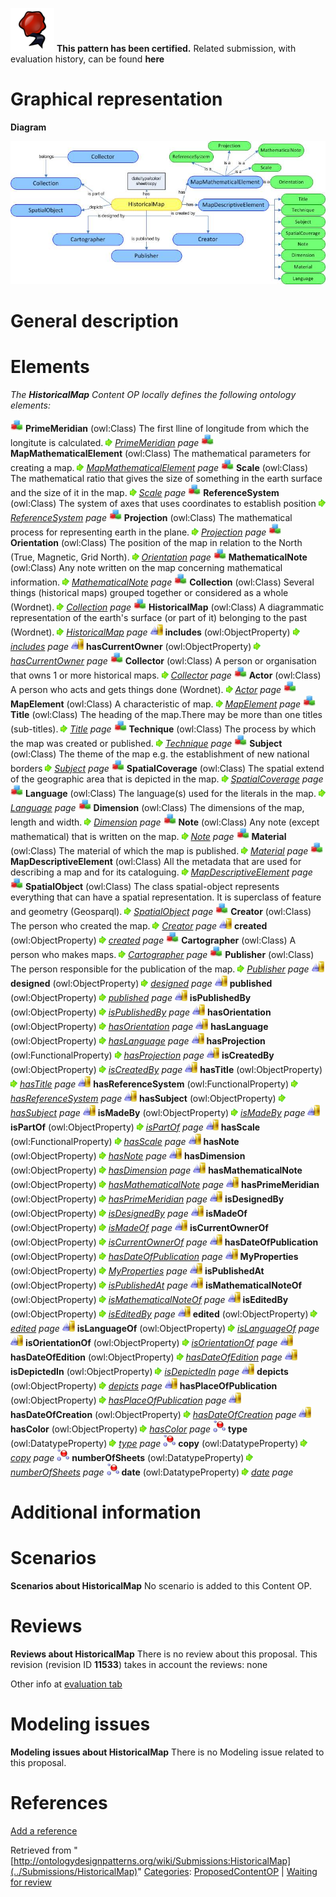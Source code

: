 [![](../images/thumb/b/b5/Certified.png/70px-Certified.png)](../Image/Certified.png "Certified.png") __This pattern has been certified.__
Related submission, with evaluation history, can be found __here__





#  Graphical representation


__Diagram__




[![Image:HistoricalMap.jpg](../images/3/3a/HistoricalMap.jpg)](../Image/HistoricalMap.jpg "Image:HistoricalMap.jpg")




#  General description


  




#  Elements


_The __HistoricalMap__ Content OP locally defines the following ontology elements:_



[![Class](../images/thumb/2/27/Class.gif/20px-Class.gif)](../Image/Class.gif "Class") __PrimeMeridian__ (owl:Class) The first lline of longitude from which the longitute is calculated. 
 [![](../images/thumb/8/87/ArrowRight.gif/11px-ArrowRight.gif)](../Image/ArrowRight.gif "ArrowRight.gif") _[PrimeMeridian](../Submissions/HistoricalMap/PrimeMeridian "Submissions:HistoricalMap/PrimeMeridian") page_
[![Class](../images/thumb/2/27/Class.gif/20px-Class.gif)](../Image/Class.gif "Class") __MapMathematicalElement__ (owl:Class) The mathematical parameters for creating a map. 
 [![](../images/thumb/8/87/ArrowRight.gif/11px-ArrowRight.gif)](../Image/ArrowRight.gif "ArrowRight.gif") _[MapMathematicalElement](../Submissions/HistoricalMap/MapMathematicalElement "Submissions:HistoricalMap/MapMathematicalElement") page_
[![Class](../images/thumb/2/27/Class.gif/20px-Class.gif)](../Image/Class.gif "Class") __Scale__ (owl:Class) The mathematical ratio that gives the size of something in the earth surface and the size of it in the map. 
 [![](../images/thumb/8/87/ArrowRight.gif/11px-ArrowRight.gif)](../Image/ArrowRight.gif "ArrowRight.gif") _[Scale](../Submissions/HistoricalMap/Scale "Submissions:HistoricalMap/Scale") page_
[![Class](../images/thumb/2/27/Class.gif/20px-Class.gif)](../Image/Class.gif "Class") __ReferenceSystem__ (owl:Class) The system of axes that uses coordinates to establish position 
 [![](../images/thumb/8/87/ArrowRight.gif/11px-ArrowRight.gif)](../Image/ArrowRight.gif "ArrowRight.gif") _[ReferenceSystem](../Submissions/HistoricalMap/ReferenceSystem "Submissions:HistoricalMap/ReferenceSystem") page_
[![Class](../images/thumb/2/27/Class.gif/20px-Class.gif)](../Image/Class.gif "Class") __Projection__ (owl:Class) The mathematical process for representing earth in the plane. 
 [![](../images/thumb/8/87/ArrowRight.gif/11px-ArrowRight.gif)](../Image/ArrowRight.gif "ArrowRight.gif") _[Projection](../Submissions/HistoricalMap/Projection "Submissions:HistoricalMap/Projection") page_
[![Class](../images/thumb/2/27/Class.gif/20px-Class.gif)](../Image/Class.gif "Class") __Orientation__ (owl:Class) The position of the map in relation to the North (True, Magnetic, Grid North). 
 [![](../images/thumb/8/87/ArrowRight.gif/11px-ArrowRight.gif)](../Image/ArrowRight.gif "ArrowRight.gif") _[Orientation](../Submissions/HistoricalMap/Orientation "Submissions:HistoricalMap/Orientation") page_
[![Class](../images/thumb/2/27/Class.gif/20px-Class.gif)](../Image/Class.gif "Class") __MathematicalNote__ (owl:Class) Any note written on the map concerning mathematical information. 
 [![](../images/thumb/8/87/ArrowRight.gif/11px-ArrowRight.gif)](../Image/ArrowRight.gif "ArrowRight.gif") _[MathematicalNote](../Submissions/HistoricalMap/MathematicalNote "Submissions:HistoricalMap/MathematicalNote") page_
[![Class](../images/thumb/2/27/Class.gif/20px-Class.gif)](../Image/Class.gif "Class") __Collection__ (owl:Class) Several things (historical maps) grouped together or considered as a whole (Wordnet). 
 [![](../images/thumb/8/87/ArrowRight.gif/11px-ArrowRight.gif)](../Image/ArrowRight.gif "ArrowRight.gif") _[Collection](../Submissions/HistoricalMap/Collection "Submissions:HistoricalMap/Collection") page_
[![Class](../images/thumb/2/27/Class.gif/20px-Class.gif)](../Image/Class.gif "Class") __HistoricalMap__ (owl:Class) A diagrammatic representation of the earth's surface (or part of it) belonging to the past (Wordnet). 
 [![](../images/thumb/8/87/ArrowRight.gif/11px-ArrowRight.gif)](../Image/ArrowRight.gif "ArrowRight.gif") _[HistoricalMap](../Submissions/HistoricalMap/HistoricalMap "Submissions:HistoricalMap/HistoricalMap") page_
[![ObjectProperty](../images/thumb/c/c3/ObjectProperty.gif/20px-ObjectProperty.gif)](../Image/ObjectProperty.gif "ObjectProperty") __includes__ (owl:ObjectProperty) 
 [![](../images/thumb/8/87/ArrowRight.gif/11px-ArrowRight.gif)](../Image/ArrowRight.gif "ArrowRight.gif") _[includes](../Submissions/HistoricalMap/includes "Submissions:HistoricalMap/includes") page_
[![ObjectProperty](../images/thumb/c/c3/ObjectProperty.gif/20px-ObjectProperty.gif)](../Image/ObjectProperty.gif "ObjectProperty") __hasCurrentOwner__ (owl:ObjectProperty) 
 [![](../images/thumb/8/87/ArrowRight.gif/11px-ArrowRight.gif)](../Image/ArrowRight.gif "ArrowRight.gif") _[hasCurrentOwner](../Submissions/HistoricalMap/hasCurrentOwner "Submissions:HistoricalMap/hasCurrentOwner") page_
[![Class](../images/thumb/2/27/Class.gif/20px-Class.gif)](../Image/Class.gif "Class") __Collector__ (owl:Class) A person or organisation that owns 1 or more historical maps. 
 [![](../images/thumb/8/87/ArrowRight.gif/11px-ArrowRight.gif)](../Image/ArrowRight.gif "ArrowRight.gif") _[Collector](../Submissions/HistoricalMap/Collector "Submissions:HistoricalMap/Collector") page_
[![Class](../images/thumb/2/27/Class.gif/20px-Class.gif)](../Image/Class.gif "Class") __Actor__ (owl:Class) A person who acts and gets things done (Wordnet). 
 [![](../images/thumb/8/87/ArrowRight.gif/11px-ArrowRight.gif)](../Image/ArrowRight.gif "ArrowRight.gif") _[Actor](../Submissions/HistoricalMap/Actor "Submissions:HistoricalMap/Actor") page_
[![Class](../images/thumb/2/27/Class.gif/20px-Class.gif)](../Image/Class.gif "Class") __MapElement__ (owl:Class) A characteristic of map. 
 [![](../images/thumb/8/87/ArrowRight.gif/11px-ArrowRight.gif)](../Image/ArrowRight.gif "ArrowRight.gif") _[MapElement](../Submissions/HistoricalMap/MapElement "Submissions:HistoricalMap/MapElement") page_
[![Class](../images/thumb/2/27/Class.gif/20px-Class.gif)](../Image/Class.gif "Class") __Title__ (owl:Class) The heading of the map.There may be more than one titles (sub-titles). 
 [![](../images/thumb/8/87/ArrowRight.gif/11px-ArrowRight.gif)](../Image/ArrowRight.gif "ArrowRight.gif") _[Title](../Submissions/HistoricalMap/Title "Submissions:HistoricalMap/Title") page_
[![Class](../images/thumb/2/27/Class.gif/20px-Class.gif)](../Image/Class.gif "Class") __Technique__ (owl:Class) The process by which the map was created or published. 
 [![](../images/thumb/8/87/ArrowRight.gif/11px-ArrowRight.gif)](../Image/ArrowRight.gif "ArrowRight.gif") _[Technique](../Submissions/HistoricalMap/Technique "Submissions:HistoricalMap/Technique") page_
[![Class](../images/thumb/2/27/Class.gif/20px-Class.gif)](../Image/Class.gif "Class") __Subject__ (owl:Class) The theme of the map e.g. the establishment of new national borders 
 [![](../images/thumb/8/87/ArrowRight.gif/11px-ArrowRight.gif)](../Image/ArrowRight.gif "ArrowRight.gif") _[Subject](../Submissions/HistoricalMap/Subject "Submissions:HistoricalMap/Subject") page_
[![Class](../images/thumb/2/27/Class.gif/20px-Class.gif)](../Image/Class.gif "Class") __SpatialCoverage__ (owl:Class) The spatial extend of the geographic area that is depicted in the map. 
 [![](../images/thumb/8/87/ArrowRight.gif/11px-ArrowRight.gif)](../Image/ArrowRight.gif "ArrowRight.gif") _[SpatialCoverage](../Submissions/HistoricalMap/SpatialCoverage "Submissions:HistoricalMap/SpatialCoverage") page_
[![Class](../images/thumb/2/27/Class.gif/20px-Class.gif)](../Image/Class.gif "Class") __Language__ (owl:Class) The language(s) used for the literals in the map. 
 [![](../images/thumb/8/87/ArrowRight.gif/11px-ArrowRight.gif)](../Image/ArrowRight.gif "ArrowRight.gif") _[Language](../Submissions/HistoricalMap/Language "Submissions:HistoricalMap/Language") page_
[![Class](../images/thumb/2/27/Class.gif/20px-Class.gif)](../Image/Class.gif "Class") __Dimension__ (owl:Class) The dimensions of the map, length and width. 
 [![](../images/thumb/8/87/ArrowRight.gif/11px-ArrowRight.gif)](../Image/ArrowRight.gif "ArrowRight.gif") _[Dimension](../Submissions/HistoricalMap/Dimension "Submissions:HistoricalMap/Dimension") page_
[![Class](../images/thumb/2/27/Class.gif/20px-Class.gif)](../Image/Class.gif "Class") __Note__ (owl:Class) Any note (except mathematical) that is written on the map. 
 [![](../images/thumb/8/87/ArrowRight.gif/11px-ArrowRight.gif)](../Image/ArrowRight.gif "ArrowRight.gif") _[Note](../Submissions/HistoricalMap/Note "Submissions:HistoricalMap/Note") page_
[![Class](../images/thumb/2/27/Class.gif/20px-Class.gif)](../Image/Class.gif "Class") __Material__ (owl:Class) The material of which the map is published. 
 [![](../images/thumb/8/87/ArrowRight.gif/11px-ArrowRight.gif)](../Image/ArrowRight.gif "ArrowRight.gif") _[Material](../Submissions/HistoricalMap/Material "Submissions:HistoricalMap/Material") page_
[![Class](../images/thumb/2/27/Class.gif/20px-Class.gif)](../Image/Class.gif "Class") __MapDescriptiveElement__ (owl:Class) All the metadata that are used for describing a map and for its cataloguing. 
 [![](../images/thumb/8/87/ArrowRight.gif/11px-ArrowRight.gif)](../Image/ArrowRight.gif "ArrowRight.gif") _[MapDescriptiveElement](../Submissions/HistoricalMap/MapDescriptiveElement "Submissions:HistoricalMap/MapDescriptiveElement") page_
[![Class](../images/thumb/2/27/Class.gif/20px-Class.gif)](../Image/Class.gif "Class") __SpatialObject__ (owl:Class) The class spatial-object represents everything that can have a spatial representation. It is superclass of feature and geometry (Geosparql). 
 [![](../images/thumb/8/87/ArrowRight.gif/11px-ArrowRight.gif)](../Image/ArrowRight.gif "ArrowRight.gif") _[SpatialObject](../Submissions/HistoricalMap/SpatialObject "Submissions:HistoricalMap/SpatialObject") page_
[![Class](../images/thumb/2/27/Class.gif/20px-Class.gif)](../Image/Class.gif "Class") __Creator__ (owl:Class) The person who created the map. 
 [![](../images/thumb/8/87/ArrowRight.gif/11px-ArrowRight.gif)](../Image/ArrowRight.gif "ArrowRight.gif") _[Creator](../Submissions/HistoricalMap/Creator "Submissions:HistoricalMap/Creator") page_
[![ObjectProperty](../images/thumb/c/c3/ObjectProperty.gif/20px-ObjectProperty.gif)](../Image/ObjectProperty.gif "ObjectProperty") __created__ (owl:ObjectProperty) 
 [![](../images/thumb/8/87/ArrowRight.gif/11px-ArrowRight.gif)](../Image/ArrowRight.gif "ArrowRight.gif") _[created](../Submissions/HistoricalMap/created "Submissions:HistoricalMap/created") page_
[![Class](../images/thumb/2/27/Class.gif/20px-Class.gif)](../Image/Class.gif "Class") __Cartographer__ (owl:Class) A person who makes maps. 
 [![](../images/thumb/8/87/ArrowRight.gif/11px-ArrowRight.gif)](../Image/ArrowRight.gif "ArrowRight.gif") _[Cartographer](../Submissions/HistoricalMap/Cartographer "Submissions:HistoricalMap/Cartographer") page_
[![Class](../images/thumb/2/27/Class.gif/20px-Class.gif)](../Image/Class.gif "Class") __Publisher__ (owl:Class) The person responsible for the publication of the map. 
 [![](../images/thumb/8/87/ArrowRight.gif/11px-ArrowRight.gif)](../Image/ArrowRight.gif "ArrowRight.gif") _[Publisher](../Submissions/HistoricalMap/Publisher "Submissions:HistoricalMap/Publisher") page_
[![ObjectProperty](../images/thumb/c/c3/ObjectProperty.gif/20px-ObjectProperty.gif)](../Image/ObjectProperty.gif "ObjectProperty") __designed__ (owl:ObjectProperty) 
 [![](../images/thumb/8/87/ArrowRight.gif/11px-ArrowRight.gif)](../Image/ArrowRight.gif "ArrowRight.gif") _[designed](../Submissions/HistoricalMap/designed "Submissions:HistoricalMap/designed") page_
[![ObjectProperty](../images/thumb/c/c3/ObjectProperty.gif/20px-ObjectProperty.gif)](../Image/ObjectProperty.gif "ObjectProperty") __published__ (owl:ObjectProperty) 
 [![](../images/thumb/8/87/ArrowRight.gif/11px-ArrowRight.gif)](../Image/ArrowRight.gif "ArrowRight.gif") _[published](../Submissions/HistoricalMap/published "Submissions:HistoricalMap/published") page_
[![ObjectProperty](../images/thumb/c/c3/ObjectProperty.gif/20px-ObjectProperty.gif)](../Image/ObjectProperty.gif "ObjectProperty") __isPublishedBy__ (owl:ObjectProperty) 
 [![](../images/thumb/8/87/ArrowRight.gif/11px-ArrowRight.gif)](../Image/ArrowRight.gif "ArrowRight.gif") _[isPublishedBy](../Submissions/HistoricalMap/isPublishedBy "Submissions:HistoricalMap/isPublishedBy") page_
[![ObjectProperty](../images/thumb/c/c3/ObjectProperty.gif/20px-ObjectProperty.gif)](../Image/ObjectProperty.gif "ObjectProperty") __hasOrientation__ (owl:ObjectProperty) 
 [![](../images/thumb/8/87/ArrowRight.gif/11px-ArrowRight.gif)](../Image/ArrowRight.gif "ArrowRight.gif") _[hasOrientation](../Submissions/HistoricalMap/hasOrientation "Submissions:HistoricalMap/hasOrientation") page_
[![ObjectProperty](../images/thumb/c/c3/ObjectProperty.gif/20px-ObjectProperty.gif)](../Image/ObjectProperty.gif "ObjectProperty") __hasLanguage__ (owl:ObjectProperty) 
 [![](../images/thumb/8/87/ArrowRight.gif/11px-ArrowRight.gif)](../Image/ArrowRight.gif "ArrowRight.gif") _[hasLanguage](../Submissions/HistoricalMap/hasLanguage "Submissions:HistoricalMap/hasLanguage") page_
[![ObjectProperty](../images/thumb/c/c3/ObjectProperty.gif/20px-ObjectProperty.gif)](../Image/ObjectProperty.gif "ObjectProperty") __hasProjection__ (owl:FunctionalProperty) 
 [![](../images/thumb/8/87/ArrowRight.gif/11px-ArrowRight.gif)](../Image/ArrowRight.gif "ArrowRight.gif") _[hasProjection](../Submissions/HistoricalMap/hasProjection "Submissions:HistoricalMap/hasProjection") page_
[![ObjectProperty](../images/thumb/c/c3/ObjectProperty.gif/20px-ObjectProperty.gif)](../Image/ObjectProperty.gif "ObjectProperty") __isCreatedBy__ (owl:ObjectProperty) 
 [![](../images/thumb/8/87/ArrowRight.gif/11px-ArrowRight.gif)](../Image/ArrowRight.gif "ArrowRight.gif") _[isCreatedBy](../Submissions/HistoricalMap/isCreatedBy "Submissions:HistoricalMap/isCreatedBy") page_
[![ObjectProperty](../images/thumb/c/c3/ObjectProperty.gif/20px-ObjectProperty.gif)](../Image/ObjectProperty.gif "ObjectProperty") __hasTitle__ (owl:ObjectProperty) 
 [![](../images/thumb/8/87/ArrowRight.gif/11px-ArrowRight.gif)](../Image/ArrowRight.gif "ArrowRight.gif") _[hasTitle](../Submissions/HistoricalMap/hasTitle "Submissions:HistoricalMap/hasTitle") page_
[![ObjectProperty](../images/thumb/c/c3/ObjectProperty.gif/20px-ObjectProperty.gif)](../Image/ObjectProperty.gif "ObjectProperty") __hasReferenceSystem__ (owl:FunctionalProperty) 
 [![](../images/thumb/8/87/ArrowRight.gif/11px-ArrowRight.gif)](../Image/ArrowRight.gif "ArrowRight.gif") _[hasReferenceSystem](../Submissions/HistoricalMap/hasReferenceSystem "Submissions:HistoricalMap/hasReferenceSystem") page_
[![ObjectProperty](../images/thumb/c/c3/ObjectProperty.gif/20px-ObjectProperty.gif)](../Image/ObjectProperty.gif "ObjectProperty") __hasSubject__ (owl:ObjectProperty) 
 [![](../images/thumb/8/87/ArrowRight.gif/11px-ArrowRight.gif)](../Image/ArrowRight.gif "ArrowRight.gif") _[hasSubject](../Submissions/HistoricalMap/hasSubject "Submissions:HistoricalMap/hasSubject") page_
[![ObjectProperty](../images/thumb/c/c3/ObjectProperty.gif/20px-ObjectProperty.gif)](../Image/ObjectProperty.gif "ObjectProperty") __isMadeBy__ (owl:ObjectProperty) 
 [![](../images/thumb/8/87/ArrowRight.gif/11px-ArrowRight.gif)](../Image/ArrowRight.gif "ArrowRight.gif") _[isMadeBy](../Submissions/HistoricalMap/isMadeBy "Submissions:HistoricalMap/isMadeBy") page_
[![ObjectProperty](../images/thumb/c/c3/ObjectProperty.gif/20px-ObjectProperty.gif)](../Image/ObjectProperty.gif "ObjectProperty") __isPartOf__ (owl:ObjectProperty) 
 [![](../images/thumb/8/87/ArrowRight.gif/11px-ArrowRight.gif)](../Image/ArrowRight.gif "ArrowRight.gif") _[isPartOf](../Submissions/HistoricalMap/isPartOf "Submissions:HistoricalMap/isPartOf") page_
[![ObjectProperty](../images/thumb/c/c3/ObjectProperty.gif/20px-ObjectProperty.gif)](../Image/ObjectProperty.gif "ObjectProperty") __hasScale__ (owl:FunctionalProperty) 
 [![](../images/thumb/8/87/ArrowRight.gif/11px-ArrowRight.gif)](../Image/ArrowRight.gif "ArrowRight.gif") _[hasScale](../Submissions/HistoricalMap/hasScale "Submissions:HistoricalMap/hasScale") page_
[![ObjectProperty](../images/thumb/c/c3/ObjectProperty.gif/20px-ObjectProperty.gif)](../Image/ObjectProperty.gif "ObjectProperty") __hasNote__ (owl:ObjectProperty) 
 [![](../images/thumb/8/87/ArrowRight.gif/11px-ArrowRight.gif)](../Image/ArrowRight.gif "ArrowRight.gif") _[hasNote](../Submissions/HistoricalMap/hasNote "Submissions:HistoricalMap/hasNote") page_
[![ObjectProperty](../images/thumb/c/c3/ObjectProperty.gif/20px-ObjectProperty.gif)](../Image/ObjectProperty.gif "ObjectProperty") __hasDimension__ (owl:ObjectProperty) 
 [![](../images/thumb/8/87/ArrowRight.gif/11px-ArrowRight.gif)](../Image/ArrowRight.gif "ArrowRight.gif") _[hasDimension](../Submissions/HistoricalMap/hasDimension "Submissions:HistoricalMap/hasDimension") page_
[![ObjectProperty](../images/thumb/c/c3/ObjectProperty.gif/20px-ObjectProperty.gif)](../Image/ObjectProperty.gif "ObjectProperty") __hasMathematicalNote__ (owl:ObjectProperty) 
 [![](../images/thumb/8/87/ArrowRight.gif/11px-ArrowRight.gif)](../Image/ArrowRight.gif "ArrowRight.gif") _[hasMathematicalNote](../Submissions/HistoricalMap/hasMathematicalNote "Submissions:HistoricalMap/hasMathematicalNote") page_
[![ObjectProperty](../images/thumb/c/c3/ObjectProperty.gif/20px-ObjectProperty.gif)](../Image/ObjectProperty.gif "ObjectProperty") __hasPrimeMeridian__ (owl:ObjectProperty) 
 [![](../images/thumb/8/87/ArrowRight.gif/11px-ArrowRight.gif)](../Image/ArrowRight.gif "ArrowRight.gif") _[hasPrimeMeridian](../Submissions/HistoricalMap/hasPrimeMeridian "Submissions:HistoricalMap/hasPrimeMeridian") page_
[![ObjectProperty](../images/thumb/c/c3/ObjectProperty.gif/20px-ObjectProperty.gif)](../Image/ObjectProperty.gif "ObjectProperty") __isDesignedBy__ (owl:ObjectProperty) 
 [![](../images/thumb/8/87/ArrowRight.gif/11px-ArrowRight.gif)](../Image/ArrowRight.gif "ArrowRight.gif") _[isDesignedBy](../Submissions/HistoricalMap/isDesignedBy "Submissions:HistoricalMap/isDesignedBy") page_
[![ObjectProperty](../images/thumb/c/c3/ObjectProperty.gif/20px-ObjectProperty.gif)](../Image/ObjectProperty.gif "ObjectProperty") __isMadeOf__ (owl:ObjectProperty) 
 [![](../images/thumb/8/87/ArrowRight.gif/11px-ArrowRight.gif)](../Image/ArrowRight.gif "ArrowRight.gif") _[isMadeOf](../Submissions/HistoricalMap/isMadeOf "Submissions:HistoricalMap/isMadeOf") page_
[![ObjectProperty](../images/thumb/c/c3/ObjectProperty.gif/20px-ObjectProperty.gif)](../Image/ObjectProperty.gif "ObjectProperty") __isCurrentOwnerOf__ (owl:ObjectProperty) 
 [![](../images/thumb/8/87/ArrowRight.gif/11px-ArrowRight.gif)](../Image/ArrowRight.gif "ArrowRight.gif") _[isCurrentOwnerOf](../Submissions/HistoricalMap/isCurrentOwnerOf "Submissions:HistoricalMap/isCurrentOwnerOf") page_
[![ObjectProperty](../images/thumb/c/c3/ObjectProperty.gif/20px-ObjectProperty.gif)](../Image/ObjectProperty.gif "ObjectProperty") __hasDateOfPublication__ (owl:ObjectProperty) 
 [![](../images/thumb/8/87/ArrowRight.gif/11px-ArrowRight.gif)](../Image/ArrowRight.gif "ArrowRight.gif") _[hasDateOfPublication](../Submissions/HistoricalMap/hasDateOfPublication "Submissions:HistoricalMap/hasDateOfPublication") page_
[![ObjectProperty](../images/thumb/c/c3/ObjectProperty.gif/20px-ObjectProperty.gif)](../Image/ObjectProperty.gif "ObjectProperty") __MyProperties__ (owl:ObjectProperty) 
 [![](../images/thumb/8/87/ArrowRight.gif/11px-ArrowRight.gif)](../Image/ArrowRight.gif "ArrowRight.gif") _[MyProperties](../Submissions/HistoricalMap/MyProperties "Submissions:HistoricalMap/MyProperties") page_
[![ObjectProperty](../images/thumb/c/c3/ObjectProperty.gif/20px-ObjectProperty.gif)](../Image/ObjectProperty.gif "ObjectProperty") __isPublishedAt__ (owl:ObjectProperty) 
 [![](../images/thumb/8/87/ArrowRight.gif/11px-ArrowRight.gif)](../Image/ArrowRight.gif "ArrowRight.gif") _[isPublishedAt](../Submissions/HistoricalMap/isPublishedAt "Submissions:HistoricalMap/isPublishedAt") page_
[![ObjectProperty](../images/thumb/c/c3/ObjectProperty.gif/20px-ObjectProperty.gif)](../Image/ObjectProperty.gif "ObjectProperty") __isMathematicalNoteOf__ (owl:ObjectProperty) 
 [![](../images/thumb/8/87/ArrowRight.gif/11px-ArrowRight.gif)](../Image/ArrowRight.gif "ArrowRight.gif") _[isMathematicalNoteOf](../Submissions/HistoricalMap/isMathematicalNoteOf "Submissions:HistoricalMap/isMathematicalNoteOf") page_
[![ObjectProperty](../images/thumb/c/c3/ObjectProperty.gif/20px-ObjectProperty.gif)](../Image/ObjectProperty.gif "ObjectProperty") __isEditedBy__ (owl:ObjectProperty) 
 [![](../images/thumb/8/87/ArrowRight.gif/11px-ArrowRight.gif)](../Image/ArrowRight.gif "ArrowRight.gif") _[isEditedBy](../Submissions/HistoricalMap/isEditedBy "Submissions:HistoricalMap/isEditedBy") page_
[![ObjectProperty](../images/thumb/c/c3/ObjectProperty.gif/20px-ObjectProperty.gif)](../Image/ObjectProperty.gif "ObjectProperty") __edited__ (owl:ObjectProperty) 
 [![](../images/thumb/8/87/ArrowRight.gif/11px-ArrowRight.gif)](../Image/ArrowRight.gif "ArrowRight.gif") _[edited](../Submissions/HistoricalMap/edited "Submissions:HistoricalMap/edited") page_
[![ObjectProperty](../images/thumb/c/c3/ObjectProperty.gif/20px-ObjectProperty.gif)](../Image/ObjectProperty.gif "ObjectProperty") __isLanguageOf__ (owl:ObjectProperty) 
 [![](../images/thumb/8/87/ArrowRight.gif/11px-ArrowRight.gif)](../Image/ArrowRight.gif "ArrowRight.gif") _[isLanguageOf](../Submissions/HistoricalMap/isLanguageOf "Submissions:HistoricalMap/isLanguageOf") page_
[![ObjectProperty](../images/thumb/c/c3/ObjectProperty.gif/20px-ObjectProperty.gif)](../Image/ObjectProperty.gif "ObjectProperty") __isOrientationOf__ (owl:ObjectProperty) 
 [![](../images/thumb/8/87/ArrowRight.gif/11px-ArrowRight.gif)](../Image/ArrowRight.gif "ArrowRight.gif") _[isOrientationOf](../Submissions/HistoricalMap/isOrientationOf "Submissions:HistoricalMap/isOrientationOf") page_
[![ObjectProperty](../images/thumb/c/c3/ObjectProperty.gif/20px-ObjectProperty.gif)](../Image/ObjectProperty.gif "ObjectProperty") __hasDateOfEdition__ (owl:ObjectProperty) 
 [![](../images/thumb/8/87/ArrowRight.gif/11px-ArrowRight.gif)](../Image/ArrowRight.gif "ArrowRight.gif") _[hasDateOfEdition](../Submissions/HistoricalMap/hasDateOfEdition "Submissions:HistoricalMap/hasDateOfEdition") page_
[![ObjectProperty](../images/thumb/c/c3/ObjectProperty.gif/20px-ObjectProperty.gif)](../Image/ObjectProperty.gif "ObjectProperty") __isDepictedIn__ (owl:ObjectProperty) 
 [![](../images/thumb/8/87/ArrowRight.gif/11px-ArrowRight.gif)](../Image/ArrowRight.gif "ArrowRight.gif") _[isDepictedIn](../Submissions/HistoricalMap/isDepictedIn "Submissions:HistoricalMap/isDepictedIn") page_
[![ObjectProperty](../images/thumb/c/c3/ObjectProperty.gif/20px-ObjectProperty.gif)](../Image/ObjectProperty.gif "ObjectProperty") __depicts__ (owl:ObjectProperty) 
 [![](../images/thumb/8/87/ArrowRight.gif/11px-ArrowRight.gif)](../Image/ArrowRight.gif "ArrowRight.gif") _[depicts](../Submissions/HistoricalMap/depicts "Submissions:HistoricalMap/depicts") page_
[![ObjectProperty](../images/thumb/c/c3/ObjectProperty.gif/20px-ObjectProperty.gif)](../Image/ObjectProperty.gif "ObjectProperty") __hasPlaceOfPublication__ (owl:ObjectProperty) 
 [![](../images/thumb/8/87/ArrowRight.gif/11px-ArrowRight.gif)](../Image/ArrowRight.gif "ArrowRight.gif") _[hasPlaceOfPublication](../Submissions/HistoricalMap/hasPlaceOfPublication "Submissions:HistoricalMap/hasPlaceOfPublication") page_
[![ObjectProperty](../images/thumb/c/c3/ObjectProperty.gif/20px-ObjectProperty.gif)](../Image/ObjectProperty.gif "ObjectProperty") __hasDateOfCreation__ (owl:ObjectProperty) 
 [![](../images/thumb/8/87/ArrowRight.gif/11px-ArrowRight.gif)](../Image/ArrowRight.gif "ArrowRight.gif") _[hasDateOfCreation](../Submissions/HistoricalMap/hasDateOfCreation "Submissions:HistoricalMap/hasDateOfCreation") page_
[![ObjectProperty](../images/thumb/c/c3/ObjectProperty.gif/20px-ObjectProperty.gif)](../Image/ObjectProperty.gif "ObjectProperty") __hasColor__ (owl:ObjectProperty) 
 [![](../images/thumb/8/87/ArrowRight.gif/11px-ArrowRight.gif)](../Image/ArrowRight.gif "ArrowRight.gif") _[hasColor](../Submissions/HistoricalMap/hasColor "Submissions:HistoricalMap/hasColor") page_
[![DatatypeProperty](../images/thumb/a/a5/DatatypeProperty.gif/20px-DatatypeProperty.gif)](../Image/DatatypeProperty.gif "DatatypeProperty") __type__ (owl:DatatypeProperty) 
 [![](../images/thumb/8/87/ArrowRight.gif/11px-ArrowRight.gif)](../Image/ArrowRight.gif "ArrowRight.gif") _[type](../Submissions/HistoricalMap/type "Submissions:HistoricalMap/type") page_
[![DatatypeProperty](../images/thumb/a/a5/DatatypeProperty.gif/20px-DatatypeProperty.gif)](../Image/DatatypeProperty.gif "DatatypeProperty") __copy__ (owl:DatatypeProperty) 
 [![](../images/thumb/8/87/ArrowRight.gif/11px-ArrowRight.gif)](../Image/ArrowRight.gif "ArrowRight.gif") _[copy](../Submissions/HistoricalMap/copy "Submissions:HistoricalMap/copy") page_
[![DatatypeProperty](../images/thumb/a/a5/DatatypeProperty.gif/20px-DatatypeProperty.gif)](../Image/DatatypeProperty.gif "DatatypeProperty") __numberOfSheets__ (owl:DatatypeProperty) 
 [![](../images/thumb/8/87/ArrowRight.gif/11px-ArrowRight.gif)](../Image/ArrowRight.gif "ArrowRight.gif") _[numberOfSheets](../Submissions/HistoricalMap/numberOfSheets "Submissions:HistoricalMap/numberOfSheets") page_
[![DatatypeProperty](../images/thumb/a/a5/DatatypeProperty.gif/20px-DatatypeProperty.gif)](../Image/DatatypeProperty.gif "DatatypeProperty") __date__ (owl:DatatypeProperty) 
 [![](../images/thumb/8/87/ArrowRight.gif/11px-ArrowRight.gif)](../Image/ArrowRight.gif "ArrowRight.gif") _[date](../Submissions/HistoricalMap/date "Submissions:HistoricalMap/date") page_
#  Additional information


#  Scenarios



__Scenarios about HistoricalMap__
No scenario is added to this Content OP.




#  Reviews



__Reviews about HistoricalMap__
There is no review about this proposal.
This revision (revision ID __11533__) takes in account the reviews: none


Other info at [evaluation tab](http://ontologydesignpatterns.org/wiki/index.php?title=Submissions:HistoricalMap&action=evaluation "http://ontologydesignpatterns.org/wiki/index.php?title=Submissions:HistoricalMap&action=evaluation")




  




#  Modeling issues



__Modeling issues about HistoricalMap__
There is no Modeling issue related to this proposal.




  




#  References


[Add a reference](index.php@title=Odp%253AAdd_reference&subject=../Submissions/HistoricalMap "http://ontologydesignpatterns.org/wiki/index.php?title=Odp:Add_reference&subject=Submissions%3AHistoricalMap")


  






Retrieved from "[http://ontologydesignpatterns.org/wiki/Submissions:HistoricalMap](../Submissions/HistoricalMap)"
 [Categories](http://ontologydesignpatterns.org/wiki/Special:Categories "Special:Categories"): [ProposedContentOP](../Category/ProposedContentOP "Category:ProposedContentOP") | [Waiting for review](../Category/Waiting_for_review "Category:Waiting for review")